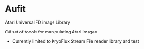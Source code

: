 Aufit
=====

Atari Universal FD image Library

C# set of toools for manipulating Atari images.

- Currently limited to KryoFlux Stream File reader library and test
